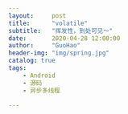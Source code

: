 ```yaml
---
layout:     post  
title:      "volatile"  
subtitle:   "挥发性，到处可见～"  
date:       2020-04-28 12:00:00  
author:     "GuoHao"  
header-img: "img/spring.jpg"  
catalog: true  
tags:  
    - Android  
    - 源码  
    - 异步多线程 

---
```

